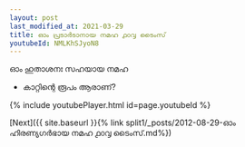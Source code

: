 ```yaml
---
layout: post
last_modified_at: 2021-03-29
title: ഓം പ്രടാർടാനായ നമഹ ൧൦൮ ടൈംസ്
youtubeId: NMLKhSJyoN8
---
```

 
 
 ഓം ഹുതാശനഃ സഹയായ നമഹ 
 
 -  കാറ്റിന്റെ രൂപം ആരാണ്? 
 
  
 
  
 
 
 
 
 
 


{% include youtubePlayer.html id=page.youtubeId %}
 
[Next]({{ site.baseurl }}{% link  split1/_posts/2012-08-29-ഓം ഹിരണ്യഗർഭായ നമഹ ൧൦൮ ടൈംസ്.md%})
 
